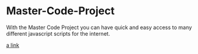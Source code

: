 # Master-Code-Project
With the Master Code Project you can have quick and easy access to many different javascript scripts for the internet.

[a link](https://github.com/K0d3c4t/Master-Code-Project/blob/main/Bookmarklet)
